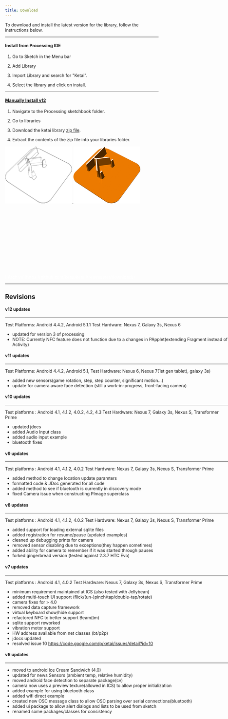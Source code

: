 ```yaml
---
title: Download
---
```

To download and install the latest version for the library, follow the instructions below.
<hr>

#### Install from Processing IDE
1. Go to Sketch in the Menu bar

2. Add Library 

3. Import Library and search for "Ketai". 

4. Select the library and click on install.

<hr>

#### [<i class="fa fa-download"></i> Manually Install v12 ](http://ketailibrary.org/ketai.zip)
1. Navigate to the Processing sketchbook folder.

2. Go to libraries

3. Download the ketai library [zip file](http://ketailibrary.org/ketai.zip). 

4. Extract the contents of the zip file into your libraries folder.

<div class="hover_img">
	<a href="http://ketailibrary.org/ketai.zip">
		<img src="ketai_bw.png" class="top">
		<img src="ketai_color.png" class="bottom">
	</a>
</div>

<div style="position: absolute; margin-top: 230px;">

<!-- <hr> -->

<div class="link" style=" color: #FFF;">[<i class="fa fa-download fa-lg"></i> Archive](https://github.com/ketai/ketai/tree/master/downloads)</div>

<hr>

## Revisions

#### v12 updates
------------
Test Platforms: Android 4.4.2, Android 5.1.1
Test Hardware: Nexus 7, Galaxy 3s, Nexus 6
- updated for version 3 of processing
- NOTE: Currently NFC feature does not function due to a changes in PApplet(extending Fragment instead of Activity)


#### v11 updates
------------
Test Platforms: Android 4.4.2, Android 5.1,
Test Hardware: Nexus 6, Nexus 7(1st gen tablet), galaxy 3s)
- added new sensors(game rotation, step, step counter, significant motion...)
- update for camera aware face detection (still a work-in-progress, front-facing camera)


#### v10 updates
------------
Test platforms : Android 4.1, 4.1.2, 4.0.2, 4.2, 4.3
Test Hardware: Nexus 7, Galaxy 3s, Nexus S, Transformer Prime

- updated jdocs
- added Audio Input class
- added audio input example
- bluetooth fixes


#### v9 updates
------------
Test platforms : Android 4.1, 4.1.2, 4.0.2
Test Hardware: Nexus 7, Galaxy 3s, Nexus S, Transformer Prime

- added method to change location update paramters
- formatted code & JDoc generated for all code
- added method to see if bluetooth is currently in discovery mode
- fixed Camera issue when constructing PImage superclass


#### v8 updates
------------
Test platforms : Android 4.1, 4.1.2, 4.0.2
Test Hardware: Nexus 7, Galaxy 3s, Nexus S, Transformer Prime

- added support for loading external sqlite files
- added registration for resume/pause (updated examples)
- cleaned up debugging prints for camera
- removed sensor disabling due to exceptions(they happen sometimes)
- added ability for camera to remember if it was started through pauses
- forked gingerbread version (tested against 2.3.7 HTC Evo)


#### v7 updates
-------------
Test platforms : Android 4.1, 4.0.2
Test Hardware: Nexus 7, Galaxy 3s, Nexus S, Transformer Prime

- minimum requirement maintained at ICS (also tested with Jellybean)
- added multi-touch UI support (flick/(un-)pinch/tap/double-tap/rotate)
- camera fixes for > 4.0
- removed data capture framework
- virtual keyboard show/hide support
- refactored NFC to better support Beam(tm)
- sqlite support reworked
- vibration motor support
- HW address available from net classes (bt/p2p)
- jdocs updated
- resolved issue 10 https://code.google.com/p/ketai/issues/detail?id=10


#### v6 updates
-------------
- moved to android Ice Cream Sandwich (4.0)
- updated for news Sensors (ambient temp, relative humidity)
- moved android face detection to separate package(cv)
- camera now uses a preview texture(allowed in ICS) to allow proper initialization
- added example for using bluetooth class
- added wifi direct example
- created new OSC message class to allow OSC parsing over serial connections(bluetooth)
- added ui package to allow alert dialogs and lists to be used from sketch
- renamed some packages/classes for consistency


</div>
</div>




<!-- ![Ketai_v10](ketai_v10.png) -->

<!-- <div class="downloadLink"> -->

